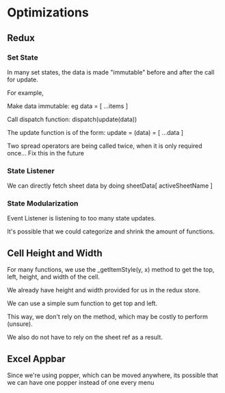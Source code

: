 # Optimizations

## Redux

### Set State

In many set states, the data is made "immutable" before and after the call for update.

For example,

Make data immutable: eg data = [ ...items ]

Call dispatch function: dispatch(update(data))

The update function is of the form: update = (data) = [ ...data ]

Two spread operators are being called twice, when it is only required once... Fix this in the future

### State Listener

We can directly fetch sheet data by doing sheetData[ activeSheetName ]

### State Modularization

Event Listener is listening to too many state updates.

It's possible that we could categorize and shrink the amount of functions.

## Cell Height and Width

For many functions, we use the _getItemStyle(y, x) method to get the top, left, height, and width of the cell.

We already have height and width provided for us in the redux store.

We can use a simple sum function to get top and left.

This way, we don't rely on the method, which may be costly to perform (unsure).

We also do not have to rely on the sheet ref as a result.

## Excel Appbar

Since we're using popper, which can be moved anywhere, its possible that we can have one popper instead of one every menu
